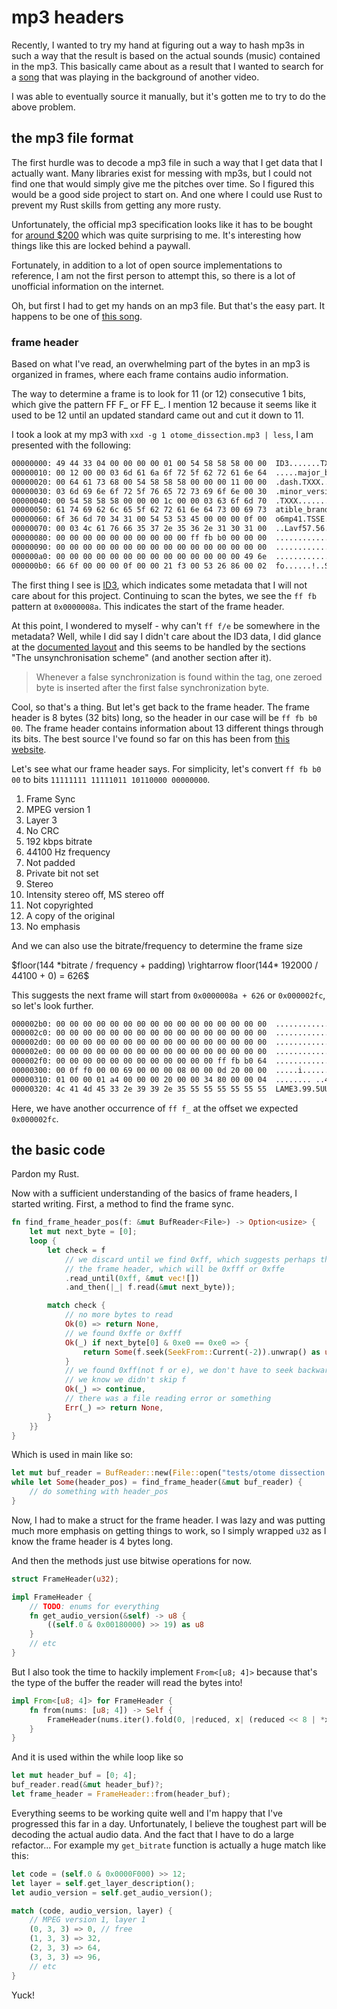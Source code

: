 # mp3 headers

Recently, I wanted to try my hand at figuring out a way to hash mp3s in such a
way that the result is based on the actual sounds (music) contained in the mp3.
This basically came about as a result that I wanted to search for a
[song](https://www.youtube.com/watch?v=grdy6rLbQ-c) that was playing in the
background of another video.

I was able to eventually source it manually, but it's gotten me to try to do the
above problem.

## the mp3 file format

The first hurdle was to decode a mp3 file in such a way that I get data that I
actually want. Many libraries exist for messing with mp3s, but I could not find
one that would simply give me the pitches over time. So I figured this would be
a good side project to start on. And one where I could use Rust to prevent my
Rust skills from getting any more rusty.

Unfortunately, the official mp3 specification looks like it has to be bought for
[around \$200](https://www.iso.org/standard/22412.html) which was quite
surprising to me. It's interesting how things like this are locked behind a
paywall.

Fortunately, in addition to a lot of open source implementations to reference, I
am not the first person to attempt this, so there is a lot of unofficial
information on the internet.

Oh, but first I had to get my hands on an mp3 file. But that's the easy part. It
happens to be one of [this song](https://www.youtube.com/watch?v=EDjYDfRunUk).

### frame header

Based on what I've read, an overwhelming part of the bytes in an mp3 is
organized in frames, where each frame contains audio information.

The way to determine a frame is to look for 11 (or 12) consecutive 1 bits, which
give the pattern FF F\_ or FF E\_. I mention 12 because it seems like it used to
be 12 until an updated standard came out and cut it down to 11.

I took a look at my mp3 with `xxd -g 1 otome_dissection.mp3 | less`, I am
presented with the following:

```bash
00000000: 49 44 33 04 00 00 00 00 01 00 54 58 58 58 00 00  ID3.......TXXX..
00000010: 00 12 00 00 03 6d 61 6a 6f 72 5f 62 72 61 6e 64  .....major_brand
00000020: 00 64 61 73 68 00 54 58 58 58 00 00 00 11 00 00  .dash.TXXX......
00000030: 03 6d 69 6e 6f 72 5f 76 65 72 73 69 6f 6e 00 30  .minor_version.0
00000040: 00 54 58 58 58 00 00 00 1c 00 00 03 63 6f 6d 70  .TXXX.......comp
00000050: 61 74 69 62 6c 65 5f 62 72 61 6e 64 73 00 69 73  atible_brands.is
00000060: 6f 36 6d 70 34 31 00 54 53 53 45 00 00 00 0f 00  o6mp41.TSSE.....
00000070: 00 03 4c 61 76 66 35 37 2e 35 36 2e 31 30 31 00  ..Lavf57.56.101.
00000080: 00 00 00 00 00 00 00 00 00 00 ff fb b0 00 00 00  ................
00000090: 00 00 00 00 00 00 00 00 00 00 00 00 00 00 00 00  ................
000000a0: 00 00 00 00 00 00 00 00 00 00 00 00 00 00 49 6e  ..............In
000000b0: 66 6f 00 00 00 0f 00 00 21 f3 00 53 26 86 00 02  fo......!..S&...
```

The first thing I see is [ID3](https://id3.org/), which indicates some metadata
that I will not care about for this project. Continuing to scan the bytes, we
see the `ff fb` pattern at `0x0000008a`. This indicates the start of the frame
header.

At this point, I wondered to myself - why can't `ff f/e` be somewhere in the
metadata? Well, while I did say I didn't care about the ID3 data, I did glance
at the [documented layout](https://id3.org/id3v2.4.0-structure) and this seems
to be handled by the sections "The unsynchronisation scheme" (and another
section after it).

> Whenever a false synchronization is found within the tag, one zeroed byte is
> inserted after the first false synchronization byte.

Cool, so that's a thing. But let's get back to the frame header. The frame
header is 8 bytes (32 bits) long, so the header in our case will be
`ff fb b0 00`. The frame header contains information about 13 different things
through its bits. The best source I've found so far on this has been from
[this website](http://mpgedit.org/mpgedit/mpeg_format/mpeghdr.htm).

Let's see what our frame header says. For simplicity, let's convert
`ff fb b0 00` to bits `11111111 11111011 10110000 00000000`.

1. Frame Sync
2. MPEG version 1
3. Layer 3
4. No CRC
5. 192 kbps bitrate
6. 44100 Hz frequency
7. Not padded
8. Private bit not set
9. Stereo
10. Intensity stereo off, MS stereo off
11. Not copyrighted
12. A copy of the original
13. No emphasis

And we can also use the bitrate/frequency to determine the frame size

<p>
$floor(144 *bitrate / frequency + padding) \rightarrow floor(144* 192000 / 44100
+ 0) = 626$
</p>

This suggests the next frame will start from `0x0000008a + 626` or `0x000002fc`,
so let's look further.

```bash
000002b0: 00 00 00 00 00 00 00 00 00 00 00 00 00 00 00 00  ................
000002c0: 00 00 00 00 00 00 00 00 00 00 00 00 00 00 00 00  ................
000002d0: 00 00 00 00 00 00 00 00 00 00 00 00 00 00 00 00  ................
000002e0: 00 00 00 00 00 00 00 00 00 00 00 00 00 00 00 00  ................
000002f0: 00 00 00 00 00 00 00 00 00 00 00 00 ff fb b0 64  ...............d
00000300: 00 0f f0 00 00 69 00 00 00 08 00 00 0d 20 00 00  .....i....... ..
00000310: 01 00 00 01 a4 00 00 00 20 00 00 34 80 00 00 04  ........ ..4....
00000320: 4c 41 4d 45 33 2e 39 39 2e 35 55 55 55 55 55 55  LAME3.99.5UUUUUU
```

Here, we have another occurrence of `ff f_` at the offset we expected
`0x000002fc`.

## the basic code

Pardon my Rust.

Now with a sufficient understanding of the basics of frame headers, I started
writing. First, a method to find the frame sync.

```rust
fn find_frame_header_pos(f: &mut BufReader<File>) -> Option<usize> {
    let mut next_byte = [0];
    loop {
        let check = f
            // we discard until we find 0xff, which suggests perhaps the start of
            // the frame header, which will be 0xfff or 0xffe
            .read_until(0xff, &mut vec![])
            .and_then(|_| f.read(&mut next_byte));

        match check {
            // no more bytes to read
            Ok(0) => return None,
            // we found 0xffe or 0xfff
            Ok(_) if next_byte[0] & 0xe0 == 0xe0 => {
                return Some(f.seek(SeekFrom::Current(-2)).unwrap() as usize);
            }
            // we found 0xff(not f or e), we don't have to seek backwards because
            // we know we didn't skip f
            Ok(_) => continue,
            // there was a file reading error or something
            Err(_) => return None,
        }
    }}
}
```

Which is used in main like so:

```rust
let mut buf_reader = BufReader::new(File::open("tests/otome dissection remix.mp3")?);
while let Some(header_pos) = find_frame_header(&mut buf_reader) {
    // do something with header_pos
}
```

Now, I had to make a struct for the frame header. I was lazy and was putting
much more emphasis on getting things to work, so I simply wrapped `u32` as I
know the frame header is 4 bytes long.

And then the methods just use bitwise operations for now.

```rust
struct FrameHeader(u32);

impl FrameHeader {
    // TODO: enums for everything
    fn get_audio_version(&self) -> u8 {
        ((self.0 & 0x00180000) >> 19) as u8
    }
    // etc
}
```

But I also took the time to hackily implement `From<[u8; 4]>` because that's the
type of the buffer the reader will read the bytes into!

```rust
impl From<[u8; 4]> for FrameHeader {
    fn from(nums: [u8; 4]) -> Self {
        FrameHeader(nums.iter().fold(0, |reduced, x| (reduced << 8 | *x as u64)))
    }
}
```

And it is used within the while loop like so

```rust
let mut header_buf = [0; 4];
buf_reader.read(&mut header_buf)?;
let frame_header = FrameHeader::from(header_buf);
```

Everything seems to be working quite well and I'm happy that I've progressed
this far in a day. Unfortunately, I believe the toughest part will be decoding
the actual audio data. And the fact that I have to do a large refactor... For
example my `get_bitrate` function is actually a huge match like this:

```rust
let code = (self.0 & 0x0000F000) >> 12;
let layer = self.get_layer_description();
let audio_version = self.get_audio_version();

match (code, audio_version, layer) {
    // MPEG version 1, layer 1
    (0, 3, 3) => 0, // free
    (1, 3, 3) => 32,
    (2, 3, 3) => 64,
    (3, 3, 3) => 96,
    // etc
}
```

Yuck!
